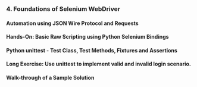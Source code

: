 ### 4. Foundations of Selenium WebDriver

#### Automation using JSON Wire Protocol and Requests

#### Hands-On: Basic Raw Scripting using Python Selenium Bindings

#### Python unittest - Test Class, Test Methods, Fixtures and Assertions

#### Long Exercise: Use unittest to implement valid and invalid login scenario.

#### Walk-through of a Sample Solution

